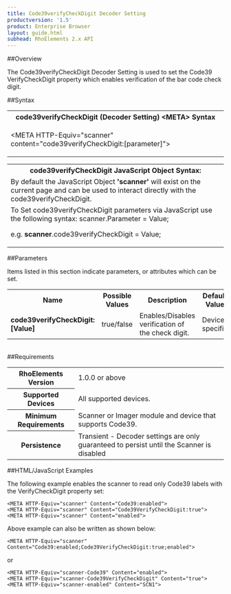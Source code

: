 ```yaml
---
title: Code39verifyCheckDigit Decoder Setting
productversion: '1.5'
product: Enterprise Browser
layout: guide.html
subhead: RhoElements 2.x API
---
```


##Overview

The Code39verifyCheckDigit Decoder Setting is used to set the Code39 VerifyCheckDigit property which enables verification of the bar code check digit.

##Syntax

<table class="re-table"><tr><th class="tableHeading">code39verifyCheckDigit (Decoder Setting) &lt;META&gt; Syntax
</th></tr><tr><td class="clsSyntaxCells clsOddRow"><p>&lt;META HTTP-Equiv="scanner" content="code39verifyCheckDigit:[parameter]"&gt;</p></td></tr></table>
<table class="re-table"><tr><th class="tableHeading">code39verifyCheckDigit JavaScript Object Syntax:</th></tr><tr><td class="clsSyntaxCells clsOddRow">
By default the JavaScript Object <b>'scanner'</b> will exist on the current page and can be used to interact directly with the code39verifyCheckDigit.
</td></tr><tr><td class="clsSyntaxCells clsEvenRow">
To Set code39verifyCheckDigit parameters via JavaScript use the following syntax: scanner.Parameter = Value;
<P />e.g. <b>scanner</b>.code39verifyCheckDigit = Value;
</td></tr></table>

##Parameters


Items listed in this section indicate parameters, or attributes which can be set.
<table class="re-table"><col width="20%" /><col width="20%" /><col width="38%" /><col width="22%" /><tr><th class="tableHeading">Name</th><th class="tableHeading">Possible Values</th><th class="tableHeading">Description</th><th class="tableHeading">Default Value</th></tr><tr><td class="clsSyntaxCells clsOddRow"><b>code39verifyCheckDigit:[Value]
</b></td><td class="clsSyntaxCells clsOddRow">true/false</td><td class="clsSyntaxCells clsOddRow">Enables/Disables verification of the check digit.</td><td class="clsSyntaxCells clsOddRow">Device specific</td></tr></table>
<table class="re-table"><col width="78%" /><col width="8%" /><col width="1%" /><col width="5%" /><col width="1%" /><col width="5%" /><col width="2%" /></table>





##Requirements

<table class="re-table"><tr><th class="tableHeading">RhoElements Version</th><td class="clsSyntaxCell clsEvenRow">1.0.0 or above
</td></tr><tr><th class="tableHeading">Supported Devices</th><td class="clsSyntaxCell clsOddRow">All supported devices.</td></tr><tr><th class="tableHeading">Minimum Requirements</th><td class="clsSyntaxCell clsOddRow">Scanner or Imager module and device that supports Code39.</td></tr><tr><th class="tableHeading">Persistence</th><td class="clsSyntaxCell clsEvenRow">Transient - Decoder settings are only guaranteed to persist until the Scanner is disabled</td></tr></table>


##HTML/JavaScript Examples

The following example enables the scanner to read only Code39 labels with the VerifyCheckDigit property set:

	<META HTTP-Equiv="scanner" Content="Code39:enabled">
	<META HTTP-Equiv="scanner" Content="Code39VerifyCheckDigit:true">
	<META HTTP-Equiv="scanner" Content="enabled">
	
Above example can also be written as shown below:

	<META HTTP-Equiv="scanner" Content="Code39:enabled;Code39VerifyCheckDigit:true;enabled">
	
or

	<META HTTP-Equiv="scanner-Code39" Content="enabled">
	<META HTTP-Equiv="scanner-Code39VerifyCheckDigit" Content="true">
	<META HTTP-Equiv="scanner-enabled" Content="SCN1">
	





